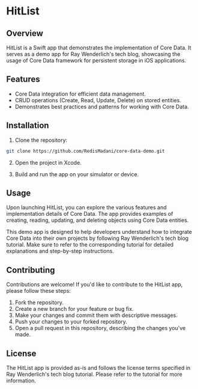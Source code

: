 # HitList


## Overview
HitList is a Swift app that demonstrates the implementation of Core Data. It serves as a demo app for Ray Wenderlich's tech blog, showcasing the usage of Core Data framework for persistent storage in iOS applications.

## Features
- Core Data integration for efficient data management.
- CRUD operations (Create, Read, Update, Delete) on stored entities.
- Demonstrates best practices and patterns for working with Core Data.

## Installation
1. Clone the repository:

```bash
git clone https://github.com/RedisMadani/core-data-demo.git
```

2. Open the project in Xcode.

3. Build and run the app on your simulator or device.

## Usage
Upon launching HitList, you can explore the various features and implementation details of Core Data. The app provides examples of creating, reading, updating, and deleting objects using Core Data entities.

This demo app is designed to help developers understand how to integrate Core Data into their own projects by following Ray Wenderlich's tech blog tutorial. Make sure to refer to the corresponding tutorial for detailed explanations and step-by-step instructions.

## Contributing
Contributions are welcome! If you'd like to contribute to the HitList app, please follow these steps:

1. Fork the repository.
2. Create a new branch for your feature or bug fix.
3. Make your changes and commit them with descriptive messages.
4. Push your changes to your forked repository.
5. Open a pull request in this repository, describing the changes you've made.

## License
The HitList app is provided as-is and follows the license terms specified in Ray Wenderlich's tech blog tutorial. Please refer to the tutorial for more information.
